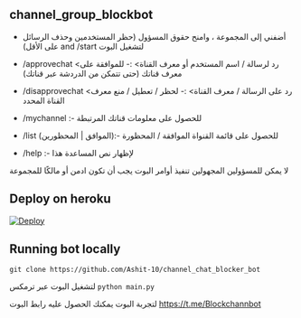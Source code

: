 ## channel_group_blockbot

- أضفني إلى المجموعة ، وامنح حقوق المسؤول (حظر المستخدمين وحذف الرسائل على الأقل)
   and /start لتشغيل البوت

- /approvechat <رد لرسالة / اسم المستخدم أو معرف القناة> :-
   للموافقة على معرف قناتك (حتى تتمكن من الدردشة عبر قناتك)

- /disapprovechat <رد على الرسالة / معرف القناة> :-
   لحظر / تعطيل / منع معرف القناة المحدد

- /mychannel :- 
   للحصول على معلومات قناتك المرتبطة

- /list (الموافق | المحظورين):-
  للحصول على قائمة القنواة الموافقة / المحظورة 

- /help :-
   لإظهار نص المساعدة هذا

لا يمكن للمسؤولين المجهولين تنفيذ أوامر البوت
 يجب أن تكون ادمن أو مالكًا للمجموعة

## Deploy on heroku

[![Deploy](https://www.herokucdn.com/deploy/button.svg)](https://heroku.com/deploy)

## Running bot locally
```
git clone https://github.com/Ashit-10/channel_chat_blocker_bot
```

لتشغيل البوت عبر ترمكس
`python main.py`


لتجربة البوت يمكنك الحصول عليه 
رابط البوت
https://t.me/Blockchannbot
